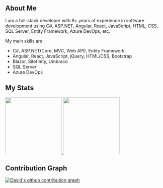 ## About Me

I am a full-stack developer with 9+ years of experience in software development using C#, ASP.NET, Angular, React, JavaScript, HTML, CSS, SQL Server, Entity Framework, Azure DevOps, etc.

My main skills are:
- C#, ASP.NET(Core, MVC, Web API), Entity Framework
- Angular, React, JavaScript, jQuery, HTML/CSS, Bootstrap
- Blazor, Sitefinity, Umbraco
- SQL Server
- Azure DevOps

## My Stats
<p>
<a href="https://github.com/alan-mckinney">
  <img height="180em" src="https://github-readme-stats-eight-theta.vercel.app/api?username=smiledev1230&show_icons=true&theme=algolia&include_all_commits=true&count_private=true"/>
  <img height="180em" src="https://github-readme-stats-eight-theta.vercel.app/api/top-langs/?username=alan-mckinney&layout=compact&langs_count=8&theme=algolia"/>
</a>
</p>

## Contribution Graph
[![ David's github contribution graph](https://activity-graph.herokuapp.com/graph?username=alan-mckinney&theme=react-dark)](https://github.com/alan-mckinney)
